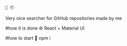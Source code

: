     🔎 📦
Very nice searcher for GitHub repositories made by me 

#how it is done ⚙️
React + Material UI

#how to start 🚀
npm i 
